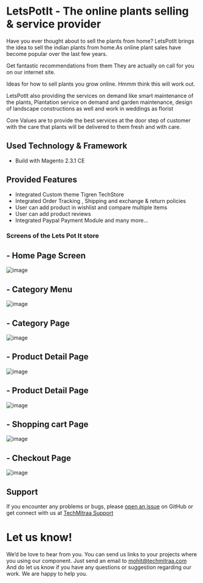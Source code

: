 # LetsPotIt - The online plants selling & service provider

Have you ever thought about to sell the plants from home? LetsPotIt brings the idea to sell the indian plants from home.As online plant sales have become popular over the last few years.

Get fantastic recommendations from them They are actually on call for you on our internet site.

Ideas for how to sell plants you grow online. Hmmm think this will work out. 

LetsPotIt also providing the services on demand like smart maintenance of the plants, Plantation service on demand and garden maintenance, design of landscape constructions as well and work in weddings as florist 

Core Values are to provide the best services at the door step of customer with the care that plants will be delivered to them fresh and with care. 

## Used Technology & Framework

- Build with Magento 2.3.1 CE

## Provided Features
- Integrated Custom theme Tigren TechStore
- Integrated Order Tracking , Shipping and exchange & return policies
- User can add product in wishlist and compare multiple items
- User can add product reviews 
- Integrated Paypal Payment Module and many more...

### Screens of the Lets Pot It store

## - Home Page Screen 
![image](https://github.com/neeta-tm/images/blob/master/letspotit/letspotit-HomePage.png)

## - Category Menu 
![image](https://github.com/neeta-tm/images/blob/master/letspotit/Category%20Menu.png)

## - Category Page 
![image](https://github.com/neeta-tm/images/blob/master/letspotit/OUTDOOR%20PLANTS.png)

## - Product Detail Page 
![image](https://github.com/neeta-tm/images/blob/master/letspotit/Aloe%20Vera%20-%20PDP.png)

## - Product Detail Page 
![image](https://github.com/neeta-tm/images/blob/master/letspotit/Aloe%20Vera%20-%20PDP.png)

## - Shopping cart Page 
![image](https://github.com/neeta-tm/images/blob/master/letspotit/Shopping%20Cart.png)

## - Checkout Page 
![image](https://github.com/neeta-tm/images/blob/master/letspotit/Checkout.png)

## Support

If you encounter any problems or bugs, please <a href="https://github.com/TechMitraaTeam/MaterialableAdmin/issues">open an issue</a> on GitHub or get connect with us at [TechMitraa Support](https://www.techmitraa.com/contact.html ) 

# Let us know!

We’d be love to hear from you. You can send us links to your projects where you using our component. Just send an email to mohit@techmitraa.com And do let us know if you have any questions or suggestion regarding our work. We are happy to help you.
